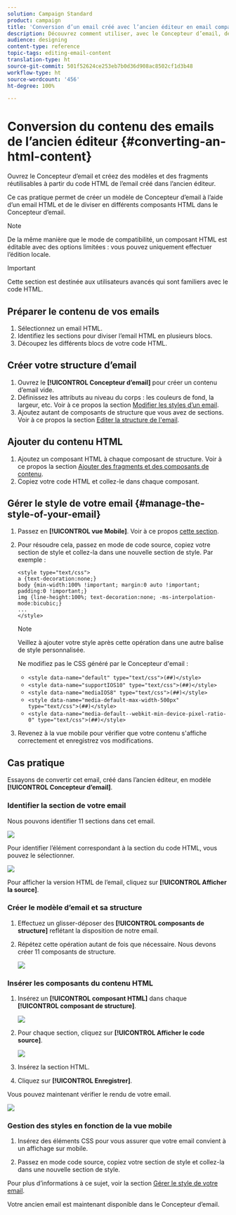 ```yaml
---
solution: Campaign Standard
product: campaign
title: 'Conversion d’un email créé avec l’ancien éditeur en email compatible avec le Concepteur d’email '
description: Découvrez comment utiliser, avec le Concepteur d’email, des emails créés dans l’ancien éditeur.
audience: designing
content-type: reference
topic-tags: editing-email-content
translation-type: ht
source-git-commit: 501f52624ce253eb7b0d36d908ac8502cf1d3b48
workflow-type: ht
source-wordcount: '456'
ht-degree: 100%

---
```



# Conversion du contenu des emails de l’ancien éditeur {#converting-an-html-content}

Ouvrez le Concepteur d’email et créez des modèles et des fragments réutilisables à partir du code HTML de l’email créé dans l’ancien éditeur.

Ce cas pratique permet de créer un modèle de Concepteur d’email à l’aide d’un email HTML et de le diviser en différents composants HTML dans le Concepteur d’email.

>[!NOTE]
>
>De la même manière que le mode de compatibilité, un composant HTML est éditable avec des options limitées : vous pouvez uniquement effectuer l’édition locale.

>[!IMPORTANT]
>
>Cette section est destinée aux utilisateurs avancés qui sont familiers avec le code HTML.

## Préparer le contenu de vos emails

1. Sélectionnez un email HTML.
1. Identifiez les sections pour diviser l’email HTML en plusieurs blocs.
1. Découpez les différents blocs de votre code HTML.

## Créer votre structure d’email

1. Ouvrez le **[!UICONTROL Concepteur d’email]** pour créer un contenu d’email vide.
1. Définissez les attributs au niveau du corps : les couleurs de fond, la largeur, etc. Voir à ce propos la section [Modifier les styles d’un email](../../designing/using/styles.md).
1. Ajoutez autant de composants de structure que vous avez de sections. Voir à ce propos la section [Editer la structure de l&#39;email](../../designing/using/designing-from-scratch.md#defining-the-email-structure).

## Ajouter du contenu HTML

1. Ajoutez un composant HTML à chaque composant de structure. Voir à ce propos la section [Ajouter des fragments et des composants de contenu](../../designing/using/designing-from-scratch.md#defining-the-email-structure).
1. Copiez votre code HTML et collez-le dans chaque composant.

## Gérer le style de votre email {#manage-the-style-of-your-email}

1. Passez en **[!UICONTROL vue Mobile]**. Voir à ce propos [cette section](../../designing/using/plain-text-html-modes.md#switching-to-mobile-view).

1. Pour résoudre cela, passez en mode de code source, copiez votre section de style et collez-la dans une nouvelle section de style. Par exemple :

   ```
   <style type="text/css">
   a {text-decoration:none;}
   body {min-width:100% !important; margin:0 auto !important; padding:0 !important;}
   img {line-height:100%; text-decoration:none; -ms-interpolation-mode:bicubic;}
   ...
   </style>
   ```

   >[!NOTE]
   >
   >Veillez à ajouter votre style après cette opération dans une autre balise de style personnalisée.
   >
   >Ne modifiez pas le CSS généré par le Concepteur d&#39;email :
   >
   >* `<style data-name="default" type="text/css">(##)</style>`
   >* `<style data-name="supportIOS10" type="text/css">(##)</style>`
   >* `<style data-name="mediaIOS8" type="text/css">(##)</style>`
   >* `<style data-name="media-default-max-width-500px" type="text/css">(##)</style>`
   >* `<style data-name="media-default--webkit-min-device-pixel-ratio-0" type="text/css">(##)</style>`


1. Revenez à la vue mobile pour vérifier que votre contenu s&#39;affiche correctement et enregistrez vos modifications.

## Cas pratique

Essayons de convertir cet email, créé dans l’ancien éditeur, en modèle **[!UICONTROL Concepteur d’email]**.

### Identifier la section de votre email

Nous pouvons identifier 11 sections dans cet email.

![](assets/html-dce-view-mail.png)

Pour identifier l’élément correspondant à la section du code HTML, vous pouvez le sélectionner.

![](assets/breadcrumbs.png)

Pour afficher la version HTML de l’email, cliquez sur **[!UICONTROL Afficher la source]**.

### Créer le modèle d’email et sa structure

1. Effectuez un glisser-déposer des **[!UICONTROL composants de structure]** reflétant la disposition de notre email.

1. Répétez cette opération autant de fois que nécessaire. Nous devons créer 11 composants de structure.

   ![](assets/structure-components-migration.png)

### Insérer les composants du contenu HTML

1. Insérez un **[!UICONTROL composant HTML]** dans chaque **[!UICONTROL composant de structure]**.

   ![](assets/html-components.png)

1. Pour chaque section, cliquez sur **[!UICONTROL Afficher le code source]**.

   ![](assets/show-source-code.png)

1. Insérez la section HTML.

1. Cliquez sur **[!UICONTROL Enregistrer]**.

Vous pouvez maintenant vérifier le rendu de votre email.

![](assets/migrated-email-result.png)

### Gestion des styles en fonction de la vue mobile

1. Insérez des éléments CSS pour vous assurer que votre email convient à un affichage sur mobile.

1. Passez en mode code source, copiez votre section de style et collez-la dans une nouvelle section de style.

Pour plus d’informations à ce sujet, voir la section [Gérer le style de votre email](#manage-the-style-of-your-email).

Votre ancien email est maintenant disponible dans le Concepteur d’email.